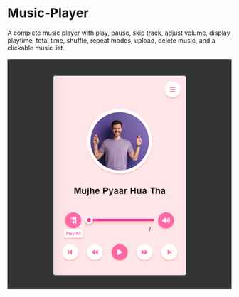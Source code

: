 # Music-Player

A complete music player with play, pause, skip track, adjust volume, display playtime, total time, shuffle, repeat modes, upload, delete music, and a clickable music list.
<br />
<br />
<img src="../../assets/Music-Player.png" />
